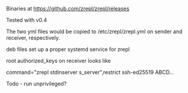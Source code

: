 Binaries at https://github.com/zrepl/zrepl/releases

Tested with v0.4

The two yml files would be copied to /etc/zrepl/zrepl.yml on sender and receiver, respectively.

deb files set up a proper systemd service for zrepl

root authorized_keys on receiver looks like

command="zrepl stdinserver s_server",restrict ssh-ed25519 ABCD...

Todo - run unprivileged?

